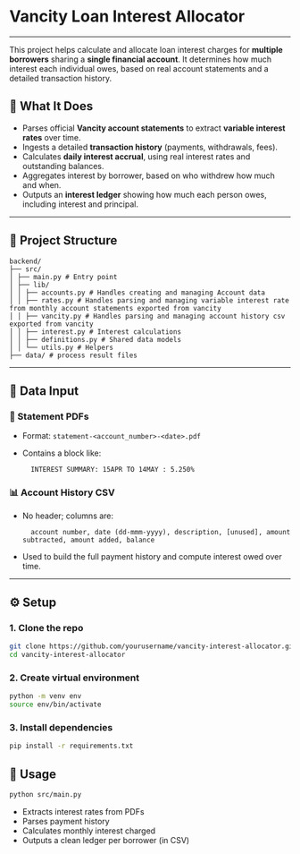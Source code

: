 # Vancity Loan Interest Allocator
---

This project helps calculate and allocate loan interest charges for **multiple borrowers** sharing a **single financial account**. It determines how much interest each individual owes, based on real account statements and a detailed transaction history.

## 🧾 What It Does

- Parses official **Vancity account statements** to extract **variable interest rates** over time.
- Ingests a detailed **transaction history** (payments, withdrawals, fees).
- Calculates **daily interest accrual**, using real interest rates and outstanding balances.
- Aggregates interest by borrower, based on who withdrew how much and when.
- Outputs an **interest ledger** showing how much each person owes, including interest and principal.

---

## 📁 Project Structure

```
backend/
├── src/
│ ├── main.py # Entry point
│ ├── lib/
│ │ ├── accounts.py # Handles creating and managing Account data
│ │ ├── rates.py # Handles parsing and managing variable interest rate from monthly account statements exported from vancity
│ │ ├── vancity.py # Handles parsing and managing account history csv exported from vancity
│ │ ├── interest.py # Interest calculations
│ │ ├── definitions.py # Shared data models
│ │ └── utils.py # Helpers
├── data/ # process result files
```
---

## 🧮 Data Input

### 📄 Statement PDFs

- Format: `statement-<account_number>-<date>.pdf`
- Contains a block like:

        INTEREST SUMMARY: 15APR TO 14MAY : 5.250%

### 📊 Account History CSV

- No header; columns are:

        account number, date (dd-mmm-yyyy), description, [unused], amount subtracted, amount added, balance

- Used to build the full payment history and compute interest owed over time.

---

## ⚙️ Setup

### 1. Clone the repo

```bash
git clone https://github.com/yourusername/vancity-interest-allocator.git
cd vancity-interest-allocator
```

### 2. Create virtual environment

```bash
python -m venv env
source env/bin/activate
```

### 3. Install dependencies

```bash
pip install -r requirements.txt
```

## 🚀 Usage

```bash
python src/main.py
```

- Extracts interest rates from PDFs
- Parses payment history
- Calculates monthly interest charged
- Outputs a clean ledger per borrower (in CSV)

